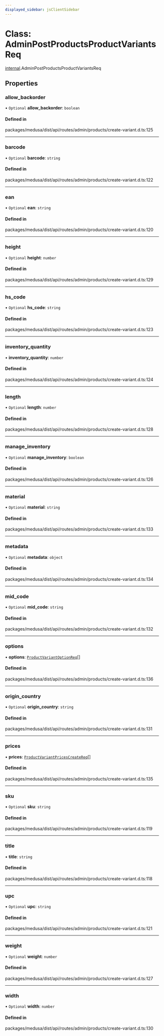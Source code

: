 ```yaml
---
displayed_sidebar: jsClientSidebar
---
```


# Class: AdminPostProductsProductVariantsReq

[internal](../modules/internal.md).AdminPostProductsProductVariantsReq

## Properties

### allow\_backorder

• `Optional` **allow\_backorder**: `boolean`

#### Defined in

packages/medusa/dist/api/routes/admin/products/create-variant.d.ts:125

___

### barcode

• `Optional` **barcode**: `string`

#### Defined in

packages/medusa/dist/api/routes/admin/products/create-variant.d.ts:122

___

### ean

• `Optional` **ean**: `string`

#### Defined in

packages/medusa/dist/api/routes/admin/products/create-variant.d.ts:120

___

### height

• `Optional` **height**: `number`

#### Defined in

packages/medusa/dist/api/routes/admin/products/create-variant.d.ts:129

___

### hs\_code

• `Optional` **hs\_code**: `string`

#### Defined in

packages/medusa/dist/api/routes/admin/products/create-variant.d.ts:123

___

### inventory\_quantity

• **inventory\_quantity**: `number`

#### Defined in

packages/medusa/dist/api/routes/admin/products/create-variant.d.ts:124

___

### length

• `Optional` **length**: `number`

#### Defined in

packages/medusa/dist/api/routes/admin/products/create-variant.d.ts:128

___

### manage\_inventory

• `Optional` **manage\_inventory**: `boolean`

#### Defined in

packages/medusa/dist/api/routes/admin/products/create-variant.d.ts:126

___

### material

• `Optional` **material**: `string`

#### Defined in

packages/medusa/dist/api/routes/admin/products/create-variant.d.ts:133

___

### metadata

• `Optional` **metadata**: `object`

#### Defined in

packages/medusa/dist/api/routes/admin/products/create-variant.d.ts:134

___

### mid\_code

• `Optional` **mid\_code**: `string`

#### Defined in

packages/medusa/dist/api/routes/admin/products/create-variant.d.ts:132

___

### options

• **options**: [`ProductVariantOptionReq`](internal.ProductVariantOptionReq.md)[]

#### Defined in

packages/medusa/dist/api/routes/admin/products/create-variant.d.ts:136

___

### origin\_country

• `Optional` **origin\_country**: `string`

#### Defined in

packages/medusa/dist/api/routes/admin/products/create-variant.d.ts:131

___

### prices

• **prices**: [`ProductVariantPricesCreateReq`](internal.ProductVariantPricesCreateReq.md)[]

#### Defined in

packages/medusa/dist/api/routes/admin/products/create-variant.d.ts:135

___

### sku

• `Optional` **sku**: `string`

#### Defined in

packages/medusa/dist/api/routes/admin/products/create-variant.d.ts:119

___

### title

• **title**: `string`

#### Defined in

packages/medusa/dist/api/routes/admin/products/create-variant.d.ts:118

___

### upc

• `Optional` **upc**: `string`

#### Defined in

packages/medusa/dist/api/routes/admin/products/create-variant.d.ts:121

___

### weight

• `Optional` **weight**: `number`

#### Defined in

packages/medusa/dist/api/routes/admin/products/create-variant.d.ts:127

___

### width

• `Optional` **width**: `number`

#### Defined in

packages/medusa/dist/api/routes/admin/products/create-variant.d.ts:130
